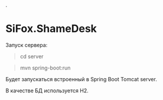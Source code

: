 .
# SiFox.ShameDesk

Запуск сервера:

>cd server

>mvn spring-boot:run


Будет запускаться встроенный в Spring Boot Tomcat server.

В качестве БД используется H2.

